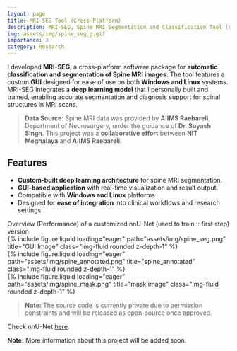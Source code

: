 ```yaml
---
layout: page
title: MRI-SEG Tool (Cross-Platform)
description: MRI-SEG, Spine MRI Segmentation and Classification Tool (Cross-Platform)
img: assets/img/spine_seg_g.gif
importance: 3
category: Research
---
```


I developed **MRI-SEG**, a cross-platform software package for **automatic classification and segmentation of Spine MRI images**. The tool features a custom **GUI** designed for ease of use on both **Windows and Linux** systems. MRI-SEG integrates a **deep learning model** that I personally built and trained, enabling accurate segmentation and diagnosis support for spinal structures in MRI scans.

> **Data Source**: Spine MRI data was provided by **AIIMS Raebareli**, Department of Neurosurgery, under the guidance of **Dr. Suyash Singh**. This project was a **collaborative effort** between **NIT Meghalaya** and **AIIMS Raebareli**.

## Features

- **Custom-built deep learning architecture** for spine MRI segmentation.
- **GUI-based application** with real-time visualization and result output.
- Compatible with **Windows and Linux** platforms.
- Designed for **ease of integration** into clinical workflows and research settings.

<div class="caption">
            Overview (Performance) of a customized nnU-Net (used to train :: first step) version
</div>

<div class="row">
    <div class="col-sm mt-3 mt-md-0">
        {% include figure.liquid loading="eager" path="assets/img/spine_seg.png" title="GUI Image" class="img-fluid rounded z-depth-1" %}
    </div>
    <div class="col-sm mt-3 mt-md-0">
        {% include figure.liquid loading="eager" path="assets/img/spine_annotated.png" title="spine_annotated" class="img-fluid rounded z-depth-1" %}
    </div>
    <div class="col-sm mt-3 mt-md-0">
        {% include figure.liquid loading="eager" path="assets/img/spine_mask.png" title="mask image" class="img-fluid rounded z-depth-1" %}
    </div>
</div>

> **Note:** The source code is currently private due to permission constraints and will be released as open-source once approved.

Check nnU-Net <a href="https://github.com/MIC-DKFZ/nnUNet">here</a>.

**Note:** More information about this project will be added soon.
